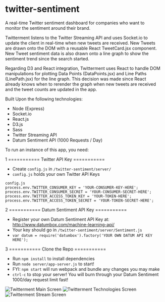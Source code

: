 # twitter-sentiment
A real-time Twitter sentiment dashboard for companies who want to monitor the sentiment around their brand.

Twitterment listens to the Twitter Streaming API and uses Socket.io to update the client in real-time when new tweets are received. New Tweets are drawn onto the DOM with a reusable React TweetCard.jsx component. New Tweet sentiment data is also drawn onto a line graph to show the sentiment trend since the search started.

Regarding D3 and React integration, Twitterment uses React to handle DOM manipulations for plotting Data Points (DataPoints.jsx) and Line Paths (LinePath.jsx) for the line graph. This decision was made since React already knows when to rerender the graph when new tweets are received and the tweet counts are updated in the app.

Built Upon the following technologies:
- Node (Express)
- Socket.io
- React.js
- D3.js
- Sass
- Twitter Streaming API
- Datum Sentiment API (1000 Requests / Day)


To run an instance of this app, you need:

1 =========== Twitter API Key ===========
- Create `config.js` in `/twitter-sentiment/server/`
- `config.js` holds your own Twitter API Keys


```
config.js
process.env.TWITTER_CONSUMER_KEY = 'YOUR-CONSUMER-KEY-HERE';
process.env.TWITTER_CONSUMER_SECRET = 'YOUR-CONSUMER-SECRET-HERE';
process.env.TWITTER_ACCESS_TOKEN_KEY = 'YOUR-TOKEN-HERE';
process.env.TWITTER_ACCESS_TOKEN_SECRET = 'YOUR-TOKEN-SECRET-HERE';
```

2 =========== Datum Sentiment API Key ===========
- Register your own Datum Sentiment API Key at: http://www.datumbox.com/machine-learning-api/
- Your key should go in `/twitter-sentiment/server/Sentiment.js`
- `var datum = require('datumbox').factory('YOUR OWN DATUM API KEY HERE');`


3 =========== Clone the Repo ===========
- Run `npm install` to install dependencies
- Run `node server/app-server.js` to start!
- FYI: `npm start` will run webpack and bundle any changes you may make
- `ctrl-c` to stop your server! You will burn through your Datum Sentiment 1000/day request limit fast!

![Twitterment Main Screen](http://www.duncanleung.com/portfolio/twitterment-github/twitterment-search.png)
![Twitterment Technologies Screen](http://www.duncanleung.com/portfolio/twitterment-github/twitterment-features.png)
![Twitterment Stream Screen](http://www.duncanleung.com/portfolio/twitterment-github/twitterment-stream.png)
